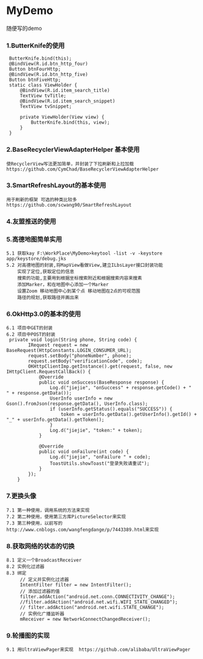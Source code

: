 # MyDemo
随便写的demo


### 1.ButterKnife的使用
     ButterKnife.bind(this);
     @BindView(R.id.btn_http_four)
     Button btnFourHttp;
     @BindView(R.id.btn_http_five)
     Button btnFiveHttp;
     static class ViewHolder {
         @BindView(R.id.item_search_title)
         TextView tvTitle;
         @BindView(R.id.item_search_snippet)
         TextView tvSnippet;

         private ViewHolder(View view) {
             ButterKnife.bind(this, view);
         }
     }

### 2.BaseRecyclerViewAdapterHelper 基本使用
    使RecyclerView写法更加简单，并封装了下拉刷新和上拉加载
    https://github.com/CymChad/BaseRecyclerViewAdapterHelper

### 3.SmartRefreshLayout的基本使用
    用于刷新的框架 可选的种类比较多
    https://github.com/scwang90/SmartRefreshLayout

### 4.友盟推送的使用

### 5.高德地图简单实用
    5.1 获取kay F:\WorkPlace\MyDemo>keytool -list -v -keystore app/keystore/debug.jks
    5.2 对高德地图的封装,将MapView看做View,建立ILbsLayer接口封装功能
        实现了定位,获取定位的信息
        搜索的功能,主要用到根据坐标搜索附近和根据搜索内容来搜素
        添加Marker，和在地图中心添加一个Marker
        设置Zoom 移动地图中心到某个点 移动地图在2点的可视范围
        路径的规划,获取路径并画出来

### 6.OkHttp3.0的基本的使用
    6.1 项目中GET的封装
    6.2 项目中POST的封装
     private void login(String phone, String code) {
            IRequest request = new BaseRequest(HttpConstants.LOGIN_CONSUMER_URL);
            request.setBody("phoneNumber", phone);
            request.setBody("verificationCode", code);
            OKHttpClientImp.getInstance().get(request, false, new IHttpClient.RequestCallBack() {
                @Override
                public void onSuccess(BaseResponse response) {
                    Log.d("jiejie", "onSuccess" + response.getCode() + "   " + response.getData());
                    UserInfo userInfo = new Gson().fromJson(response.getData(), UserInfo.class);
                    if (userInfo.getStatus().equals("SUCCESS")) {
                        token = userInfo.getData().getUserInfo().getId() + "_" + userInfo.getData().getToken();
                    }
                    Log.d("jiejie", "token:" + token);
                }

                @Override
                public void onFailure(int code) {
                    Log.d("jiejie", "onFailure " + code);
                    ToastUtils.showToast("登录失败请重试");
                }
            });
        }

### 7.更换头像
    7.1 第一种使用，调用系统的方法来实现
    7.2 第二种使用，使用第三方库PictureSelector来实现
    7.3 第三种使用，以前写的http://www.cnblogs.com/wangfengdange/p/7443389.html来实现

### 8.获取网络的状态的切换
    8.1 定义一个BroadcastReceiver
    8.2 实例化过滤器
    8.3 绑定
         // 定义并实例化过滤器
         IntentFilter filter = new IntentFilter();
         // 添加过滤器的值
         filter.addAction("android.net.conn.CONNECTIVITY_CHANGE");
         //filter.addAction("android.net.wifi.WIFI_STATE_CHANGED");
         // filter.addAction("android.net.wifi.STATE_CHANGE");
         // 实例化广播监听器
         mReceiver = new NetworkConnectChangedReceiver();

### 9.轮播图的实现
    9.1 用UltraViewPager来实现  https://github.com/alibaba/UltraViewPager


